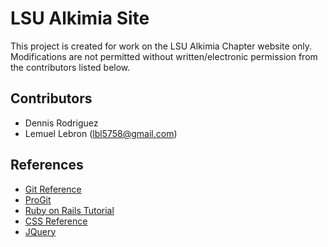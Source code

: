 # LSU Alkimia Site #

This project is created for work on the LSU Alkimia Chapter website only.  Modifications are not permitted without written/electronic permission from the contributors listed below.

## Contributors ##

* Dennis Rodriguez
* Lemuel Lebron (lbl5758@gmail.com)

## References ##

* [Git Reference](http://gitref.org/index.html)
* [ProGit](http://progit.org/book/)
* [Ruby on Rails Tutorial](http://ruby.railstutorial.org/)
* [CSS Reference](http://www.w3schools.com/cssref/default.asp)
* [JQuery](http://jquery.com/)


